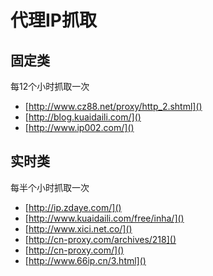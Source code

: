 # 代理IP抓取

## 固定类

每12个小时抓取一次

* [http://www.cz88.net/proxy/http_2.shtml]()
* [http://blog.kuaidaili.com/]()
* [http://www.ip002.com/]()

## 实时类

每半个小时抓取一次

* [http://ip.zdaye.com/]()
* [http://www.kuaidaili.com/free/inha/]()
* [http://www.xici.net.co/]()
* [http://cn-proxy.com/archives/218]()
* [http://cn-proxy.com/]()
* [http://www.66ip.cn/3.html]()
